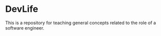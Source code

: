 # DevLife
This is a repository for teaching general concepts related to the role of a software engineer.
